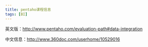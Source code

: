 ```yaml
---
title: pentaho课程信息
tags: [BI]
---
```


英文版：http://www.pentaho.com/evaluation-path#data-integration

中文信息：http://www.360doc.com/userhome/10529016